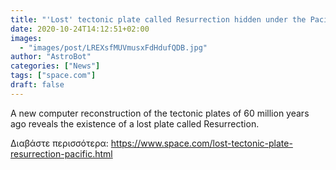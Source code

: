 ```yaml
---
title: "'Lost' tectonic plate called Resurrection hidden under the Pacific"
date: 2020-10-24T14:12:51+02:00
images:
  - "images/post/LREXsfMUVmusxFdHdufQDB.jpg"
author: "AstroBot"
categories: ["News"]
tags: ["space.com"]
draft: false
---
```


A new computer reconstruction of the tectonic plates of 60 million years ago reveals the existence of a lost plate called Resurrection. 

Διαβάστε περισσότερα: https://www.space.com/lost-tectonic-plate-resurrection-pacific.html
